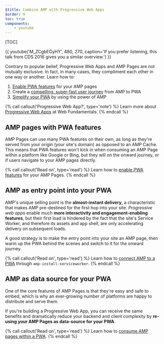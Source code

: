 ```yaml
---
$title: Combine AMP with Progressive Web Apps
$order: 9
toc: true
components:
    - youtube
---
```

[TOC]

{{ youtube('M_ZCgbEGyHY', 480, 270, caption='If you prefer listening, this talk from CDS 2016 gives you a similar overview.') }}

Contrary to popular belief, Progressive Web Apps and AMP Pages are not mutually exclusive. In fact, in many cases, they compliment each other in one way or another. Learn how to:

1. [Enable PWA features](/docs/guides/pwa-amp/amp-as-pwa) for your AMP pages
1. Create a [compelling, super-fast user journey](/docs/guides/pwa-amp/amp-to-pwa) from AMP to PWA
1. [Simplify your PWA](/docs/guides/pwa-amp/amp-in-pwa) by using the power of AMP

{% call callout('Progressive Web App?', type='note') %}
Learn more about [Progressive Web Apps](https://developers.google.com/web/progressive-web-apps/) at Web Fundamentals.
{% endcall %}

## AMP pages with PWA features

AMP Pages can use many PWA features on their own, as long as they're served from your origin (your site's domain) as opposed to an AMP Cache. This means that PWA features won't kick in when consuming an AMP Page within a platform like Google or Bing, but they will on the onward journey, or if users navigate to your AMP pages directly.

{% call callout('Read on', type='read') %}
Learn how to [enable PWA features](/docs/guides/pwa-amp/amp-as-pwa) for your AMP Pages.
{% endcall %}

## AMP as entry point into your PWA

AMP's unique selling point is the **almost-instant delivery**, a characteristic that makes AMP pre-destined for the first hop into your site. *Progressive web apps* enable much **more interactivity and engagement-enabling features**, but their first load is hindered by the fact that the site's Service Worker, and therefore its assets and app shell, are only accelerating delivery on subsequent loads.

A good strategy is to make the entry point into your site an AMP page, then warm up the PWA behind the scenes and switch to it for the onward journey.

{% call callout('Read on', type='read') %}
Learn how to [connect AMP to a PWA](/docs/guides/pwa-amp/amp-to-pwa) through `amp-install-serviceworker`.
{% endcall %}

## AMP as data source for your PWA

One of the core features of AMP Pages is that they're easy and safe to embed, which is why an ever-growing number of platforms are happy to distribute and serve them.

If you're building a Progressive Web App, you can receive the same benefits and dramatically reduce your backend and client complexity by **re-using your AMP Pages as data-source for your PWA**.

{% call callout('Read on', type='read') %}
Learn how to [consume AMP pages within a PWA](/docs/guides/pwa-amp/amp-in-pwa).
{% endcall %}
